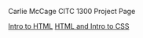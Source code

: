 Carlie McCage CITC 1300 Project Page

<a href="intro_to_html/index.html" target="_blank">Intro to HTML</a>
<a href="HTML 5_to_css/index.html" target="_blank">HTML and Intro to CSS</a>
